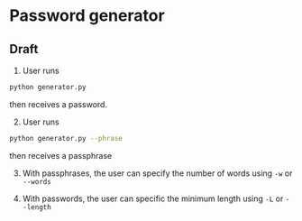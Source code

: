 # Password generator
## Draft
1. User runs 
```bash
python generator.py
```
then receives a password.

2. User runs
```bash
python generator.py --phrase
```
then receives a passphrase

3. With passphrases, the user can specify the number of words using `-w` or `--words`

4. With passwords, the user can specific the minimum length using `-L` or `--length`
